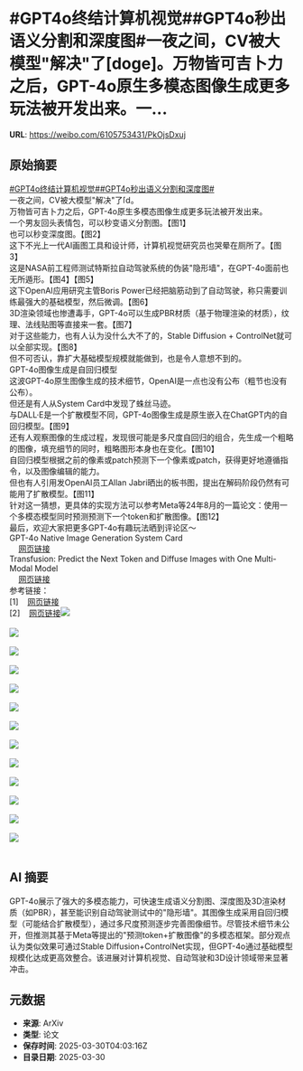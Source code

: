 # #GPT4o终结计算机视觉##GPT4o秒出语义分割和深度图#一夜之间，CV被大模型"解决"了[doge]。万物皆可吉卜力之后，GPT-4o原生多模态图像生成更多玩法被开发出来。一...

**URL**: https://weibo.com/6105753431/PkOjsDxuj

## 原始摘要

<a href="https://m.weibo.cn/search?containerid=231522type%3D1%26t%3D10%26q%3D%23GPT4o%E7%BB%88%E7%BB%93%E8%AE%A1%E7%AE%97%E6%9C%BA%E8%A7%86%E8%A7%89%23&amp;extparam=%23GPT4o%E7%BB%88%E7%BB%93%E8%AE%A1%E7%AE%97%E6%9C%BA%E8%A7%86%E8%A7%89%23" data-hide=""><span class="surl-text">#GPT4o终结计算机视觉#</span></a><a href="https://m.weibo.cn/search?containerid=231522type%3D1%26t%3D10%26q%3D%23GPT4o%E7%A7%92%E5%87%BA%E8%AF%AD%E4%B9%89%E5%88%86%E5%89%B2%E5%92%8C%E6%B7%B1%E5%BA%A6%E5%9B%BE%23&amp;extparam=%23GPT4o%E7%A7%92%E5%87%BA%E8%AF%AD%E4%B9%89%E5%88%86%E5%89%B2%E5%92%8C%E6%B7%B1%E5%BA%A6%E5%9B%BE%23" data-hide=""><span class="surl-text">#GPT4o秒出语义分割和深度图#</span></a><br>一夜之间，CV被大模型"解决"了<span class="url-icon"><img alt="[doge]" src="https://h5.sinaimg.cn/m/emoticon/icon/others/d_doge-be7f768d78.png" style="width:1em; height:1em;" referrerpolicy="no-referrer"></span>。<br>万物皆可吉卜力之后，GPT-4o原生多模态图像生成更多玩法被开发出来。<br>一个男友回头表情包，可以秒变语义分割图。【图1】<br>也可以秒变深度图。【图2】<br>这下不光上一代AI画图工具和设计师，计算机视觉研究员也哭晕在厕所了。【图3】<br>这是NASA前工程师测试特斯拉自动驾驶系统的伪装"隐形墙"，在GPT-4o面前也无所遁形。【图4】【图5】<br>这下OpenAI应用研究主管Boris Power已经把脑筋动到了自动驾驶，称只需要训练最强大的基础模型，然后微调。【图6】<br>3D渲染领域也惨遭毒手，GPT-4o可以生成PBR材质（基于物理渲染的材质），纹理、法线贴图等直接来一套。【图7】<br>对于这些能力，也有人认为没什么大不了的，Stable Diffusion + ControlNet就可以全部实现。【图8】<br>但不可否认，靠扩大基础模型规模就能做到，也是令人意想不到的。<br>GPT-4o图像生成是自回归模型<br>这波GPT-4o原生图像生成的技术细节，OpenAI是一点也没有公布（粗节也没有公布）。<br>但还是有人从System Card中发现了蛛丝马迹。<br>与DALL·E是一个扩散模型不同，GPT-4o图像生成是原生嵌入在ChatGPT内的自回归模型。【图9】<br>还有人观察图像的生成过程，发现很可能是多尺度自回归的组合，先生成一个粗略的图像，填充细节的同时，粗略图形本身也在变化。【图10】<br>自回归模型根据之前的像素或patch预测下一个像素或patch，获得更好地遵循指令，以及图像编辑的能力。<br>但也有人引用发OpenAI员工Allan Jabri晒出的板书图，提出在解码阶段仍然有可能用了扩散模型。【图11】<br>针对这一猜想，更具体的实现方法可以参考Meta等24年8月的一篇论文：使用一个多模态模型同时预测预测下一个token和扩散图像。【图12】<br>最后，欢迎大家把更多GPT-4o有趣玩法晒到评论区～<br>GPT-4o Native Image Generation System Card<br><a href="https://weibo.cn/sinaurl?u=https%3A%2F%2Fcdn.openai.com%2F11998be9-5319-4302-bfbf-1167e093f1fb%2FNative_Image_Generation_System_Card.pdf" data-hide=""><span class="url-icon"><img style="width: 1rem;height: 1rem" src="https://h5.sinaimg.cn/upload/2015/09/25/3/timeline_card_small_web_default.png" referrerpolicy="no-referrer"></span><span class="surl-text">网页链接</span></a><br>Transfusion: Predict the Next Token and Diffuse Images with One Multi-Modal Model<br><a href="https://weibo.cn/sinaurl?u=https%3A%2F%2Farxiv.org%2Fabs%2F2408.11039v1" data-hide=""><span class="url-icon"><img style="width: 1rem;height: 1rem" src="https://h5.sinaimg.cn/upload/2015/09/25/3/timeline_card_small_web_default.png" referrerpolicy="no-referrer"></span><span class="surl-text">网页链接</span></a><br>参考链接：<br>[1]<a href="https://weibo.cn/sinaurl?u=https%3A%2F%2Fx.com%2FfofrAI%2Fstatus%2F1905289275316326679" data-hide=""><span class="url-icon"><img style="width: 1rem;height: 1rem" src="https://h5.sinaimg.cn/upload/2015/09/25/3/timeline_card_small_web_default.png" referrerpolicy="no-referrer"></span><span class="surl-text">网页链接</span></a><br>[2]<a href="https://weibo.cn/sinaurl?u=https%3A%2F%2Fx.com%2Fa_karvonen%2Fstatus%2F1905372299814932963" data-hide=""><span class="url-icon"><img style="width: 1rem;height: 1rem" src="https://h5.sinaimg.cn/upload/2015/09/25/3/timeline_card_small_web_default.png" referrerpolicy="no-referrer"></span><span class="surl-text">网页链接</span></a><img style="" src="https://tvax2.sinaimg.cn/large/006Fd7o3ly1hzy0cpifijj30u00aj0x5.jpg" referrerpolicy="no-referrer"><br><br><img style="" src="https://tvax1.sinaimg.cn/large/006Fd7o3ly1hzy0cpzt92j30u00rmthk.jpg" referrerpolicy="no-referrer"><br><br><img style="" src="https://tvax1.sinaimg.cn/large/006Fd7o3ly1hzy0cplhcbj30u00tp7a6.jpg" referrerpolicy="no-referrer"><br><br><img style="" src="https://tvax1.sinaimg.cn/large/006Fd7o3ly1hzy0cqfyoyj30p00go47f.jpg" referrerpolicy="no-referrer"><br><br><img style="" src="https://tvax2.sinaimg.cn/large/006Fd7o3ly1hzy0cshjh7g30p00do1l2.gif" referrerpolicy="no-referrer"><br><br><img style="" src="https://tvax3.sinaimg.cn/large/006Fd7o3ly1hzy0cptefzj30u00ysdni.jpg" referrerpolicy="no-referrer"><br><br><img style="" src="https://tvax4.sinaimg.cn/large/006Fd7o3ly1hzy0cpc5ywj30u006odii.jpg" referrerpolicy="no-referrer"><br><br><img style="" src="https://tvax2.sinaimg.cn/large/006Fd7o3ly1hzy0cqcbeaj30qa0hg7g9.jpg" referrerpolicy="no-referrer"><br><br><img style="" src="https://tvax3.sinaimg.cn/large/006Fd7o3ly1hzy0cp0qtqj30qa05aabp.jpg" referrerpolicy="no-referrer"><br><br><img style="" src="https://tvax3.sinaimg.cn/large/006Fd7o3ly1hzy0cp76q6j30i50a2agl.jpg" referrerpolicy="no-referrer"><br><br><img style="" src="https://tvax3.sinaimg.cn/large/006Fd7o3ly1hzy0cq8zx3j30u00r5wq8.jpg" referrerpolicy="no-referrer"><br><br><img style="" src="https://tvax2.sinaimg.cn/large/006Fd7o3ly1hzy0cqh681j30u00v74b7.jpg" referrerpolicy="no-referrer"><br><br><img style="" src="https://tvax1.sinaimg.cn/large/006Fd7o3ly1hzy0cp2c6fj30u00enn03.jpg" referrerpolicy="no-referrer"><br><br>

## AI 摘要

GPT-4o展示了强大的多模态能力，可快速生成语义分割图、深度图及3D渲染材质（如PBR），甚至能识别自动驾驶测试中的"隐形墙"。其图像生成采用自回归模型（可能结合扩散模型），通过多尺度预测逐步完善图像细节。尽管技术细节未公开，但推测其基于Meta等提出的"预测token+扩散图像"的多模态框架。部分观点认为类似效果可通过Stable Diffusion+ControlNet实现，但GPT-4o通过基础模型规模化达成更高效整合。该进展对计算机视觉、自动驾驶和3D设计领域带来显著冲击。

## 元数据

- **来源**: ArXiv
- **类型**: 论文
- **保存时间**: 2025-03-30T04:03:16Z
- **目录日期**: 2025-03-30
